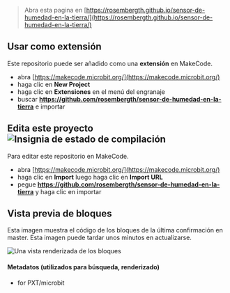 
> Abra esta pagina en [https://rosembergth.github.io/sensor-de-humedad-en-la-tierra/](https://rosembergth.github.io/sensor-de-humedad-en-la-tierra/)

## Usar como extensión

Este repositorio puede ser añadido como una **extensión** en MakeCode.

* abra [https://makecode.microbit.org/](https://makecode.microbit.org/)
* haga clic en **New Project**
* haga clic en **Extensiones** en el menú del engranaje
* buscar **https://github.com/rosembergth/sensor-de-humedad-en-la-tierra** e importar

## Edita este proyecto ![Insignia de estado de compilación](https://github.com/rosembergth/sensor-de-humedad-en-la-tierra/workflows/MakeCode/badge.svg)

Para editar este repositorio en MakeCode.

* abra [https://makecode.microbit.org/](https://makecode.microbit.org/)
* haga clic en **Import** luego haga clic en **Import URL**
* pegue **https://github.com/rosembergth/sensor-de-humedad-en-la-tierra** y haga clic en importar

## Vista previa de bloques

Esta imagen muestra el código de los bloques de la última confirmación en master.
Esta imagen puede tardar unos minutos en actualizarse.

![Una vista renderizada de los bloques](https://github.com/rosembergth/sensor-de-humedad-en-la-tierra/raw/master/.github/makecode/blocks.png)

#### Metadatos (utilizados para búsqueda, renderizado)

* for PXT/microbit
<script src="https://makecode.com/gh-pages-embed.js"></script><script>makeCodeRender("{{ site.makecode.home_url }}", "{{ site.github.owner_name }}/{{ site.github.repository_name }}");</script>
